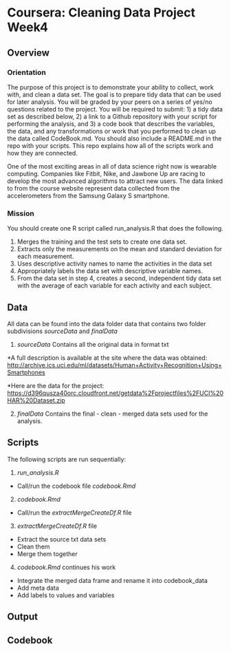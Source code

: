 # Coursera: Cleaning Data Project Week4

## Overview
### Orientation
The purpose of this project is to demonstrate your ability to collect, work with, and clean a data set. The goal is to prepare tidy data that can be used for later analysis. You will be graded by your peers on a series of yes/no questions related to the project. You will be required to submit: 1) a tidy data set as described below, 2) a link to a Github repository with your script for performing the analysis, and 3) a code book that describes the variables, the data, and any transformations or work that you performed to clean up the data called CodeBook.md. You should also include a README.md in the repo with your scripts. This repo explains how all of the scripts work and how they are connected.

One of the most exciting areas in all of data science right now is wearable computing. Companies like Fitbit, Nike, and Jawbone Up are racing to develop the most advanced algorithms to attract new users. The data linked to from the course website represent data collected from the accelerometers from the Samsung Galaxy S smartphone.

### Mission
You should create one R script called run_analysis.R that does the following.

1. Merges the training and the test sets to create one data set.
1. Extracts only the measurements on the mean and standard deviation for each measurement.
1. Uses descriptive activity names to name the activities in the data set
1. Appropriately labels the data set with descriptive variable names.
1. From the data set in step 4, creates a second, independent tidy data set with the average of each variable for each activity and each subject.

## Data
All data can be found into the data folder data that contains two folder subdivisions *sourceData* and *finalData*

1. *sourceData*
Contains all the original data in format txt

  *A full description is available at the site where the data was obtained: http://archive.ics.uci.edu/ml/datasets/Human+Activity+Recognition+Using+Smartphones

  *Here are the data for the project: https://d396qusza40orc.cloudfront.net/getdata%2Fprojectfiles%2FUCI%20HAR%20Dataset.zip

2. *finalData*
Contains the final - clean - merged data sets used for the analysis.


## Scripts
The following scripts are run sequentially:
1. *run_analysis.R*
* Call/run the codebook file *codebook.Rmd*
2. *codebook.Rmd*
* Call/run the *extractMergeCreateDf.R* file
3. *extractMergeCreateDf.R* file
* Extract the source txt data sets
* Clean them
* Merge them together
4. *codebook.Rmd* continues his work
* Integrate the merged data frame and rename it into codebook_data
* Add meta data
* Add labels to values and variables



## Output

## Codebook
